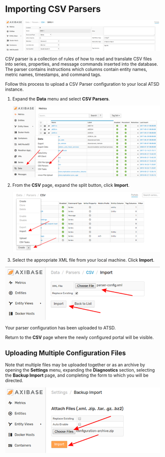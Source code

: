 # Importing CSV Parsers

![](./images/parser.png)

CSV parser is a collection of rules of how to read and translate CSV files into series, properties, and message commands inserted into the database. The parser contains instructions which columns contain entity names, metric names, timestamps, and command tags.

Follow this process to upload a CSV Parser configuration to your local ATSD instance.

1. Expand the **Data** menu and select **CSV Parsers**.

    ![](./images/data-csv-path.png)

2. From the **CSV** page, expand the split button, click **Import**.

    ![](./images/csv-import.png)

3. Select the appropriate XML file from your local machine. Click **Import**.

![](./images/import-parser-config.png)

Your parser configuration has been uploaded to ATSD.

Return to the **CSV** page where the newly configured portal will be visible.

## Uploading Multiple Configuration Files

Note that multiple files may be uploaded together or as an archive by opening the **Settings** menu, expanding the **Diagnostics** section, selecting the **Backup Import** page, and completing the form to which you will be directed.

![](./images/backup-import.png)
